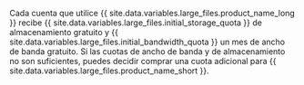Cada cuenta que utilice {{ site.data.variables.large_files.product_name_long }} recibe {{ site.data.variables.large_files.initial_storage_quota }} de almacenamiento gratuito y {{ site.data.variables.large_files.initial_bandwidth_quota }} un mes de ancho de banda gratuito. Si las cuotas de ancho de banda y de almacenamiento no son suficientes, puedes decidir comprar una cuota adicional para {{ site.data.variables.large_files.product_name_short }}.
